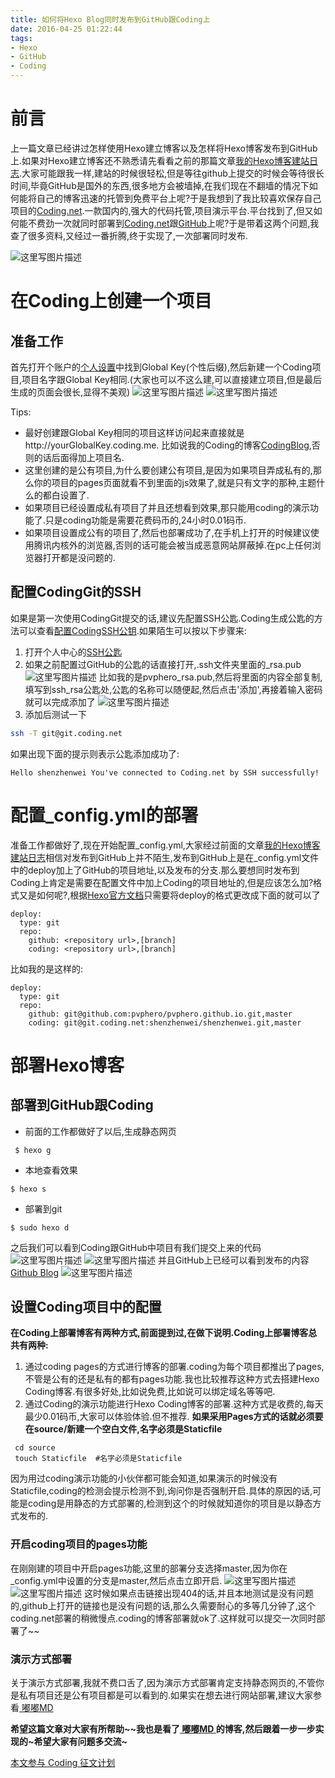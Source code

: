 ```yaml
---
title: 如何将Hexo Blog同时发布到GitHub跟Coding上
date: 2016-04-25 01:22:44
tags:
- Hexo
- GitHub
- Coding
---
```

# 前言

上一篇文章已经讲过怎样使用Hexo建立博客以及怎样将Hexo博客发布到GitHub上.如果对Hexo建立博客还不熟悉请先看看之前的那篇文章[我的Hexo博客建站日志](http://pvphero.github.io/2016/04/24/我的Hexo博客建站日志/).大家可能跟我一样,建站的时候很轻松,但是等往github上提交的时候会等待很长时间,毕竟GitHub是国外的东西,很多地方会被墙掉,在我们现在不翻墙的情况下如何能将自己的博客迅速的托管到免费平台上呢?于是我想到了我比较喜欢保存自己项目的[Coding.net](https://coding.net/).一款国内的,强大的代码托管,项目演示平台.平台找到了,但又如何能不费劲一次就同时部署到[Coding.net](https://coding.net/)跟[GitHub](http://github.com)上呢?于是带着这两个问题,我查了很多资料,又经过一番折腾,终于实现了,一次部署同时发布.
<!-- more -->
![这里写图片描述](http://img.blog.csdn.net/20160425013150955)

# 在Coding上创建一个项目
## 准备工作
首先打开个账户的[个人设置](https://coding.net/user/account/setting/basic)中找到Global Key(个性后缀),然后新建一个Coding项目,项目名字跟Global Key相同.(大家也可以不这么建,可以直接建立项目,但是最后生成的页面会很长,显得不美观)
![这里写图片描述](http://img.blog.csdn.net/20160424234852399)
![这里写图片描述](http://img.blog.csdn.net/20160425013553308)

Tips:
- 最好创建跟Global Key相同的项目这样访问起来直接就是http://yourGlobalKey.coding.me. 比如说我的Coding的博客[CodingBlog](http://shenzhenwei.coding.me/),否则的话后面得加上项目名.
- 这里创建的是公有项目,为什么要创建公有项目,是因为如果项目弄成私有的,那么你的项目的pages页面就看不到里面的js效果了,就是只有文字的那种,主题什么的都白设置了.
- 如果项目已经设置成私有项目了并且还想看到效果,那只能用coding的演示功能了.只是coding功能是需要花费码币的,24小时0.01码币.
- 如果项目设置成公有的项目了,然后也部署成功了,在手机上打开的时候建议使用腾讯内核外的浏览器,否则的话可能会被当成恶意网站屏蔽掉.在pc上任何浏览器打开都是没问题的.
## 配置CodingGit的SSH
如果是第一次使用CodingGit提交的话,建议先配置SSH公匙.Coding生成公匙的方法可以查看[配置CodingSSH公钥](https://coding.net/help/doc/git/ssh-key.html).如果陌生可以按以下步骤来:
1. 打开个人中心的[SSH公匙](https://coding.net/user/account/setting/keys)
2. 如果之前配置过GitHub的公匙的话直接打开,.ssh文件夹里面的_rsa.pub
![这里写图片描述](http://img.blog.csdn.net/20160425001714644)
比如我的是pvphero_rsa.pub,然后将里面的内容全部复制,填写到ssh_rsa公匙处,公匙的名称可以随便起,然后点击'添加',再接着输入密码就可以完成添加了
![这里写图片描述](http://img.blog.csdn.net/20160425002144536)
3. 添加后测试一下
``` bash
ssh -T git@git.coding.net
```
如果出现下面的提示则表示公匙添加成功了:
``` 
Hello shenzhenwei You've connected to Coding.net by SSH successfully!
```
# 配置_config.yml的部署

准备工作都做好了,现在开始配置_config.yml,大家经过前面的文章[我的Hexo博客建站日志](http://pvphero.github.io/2016/04/24/我的Hexo博客建站日志/)相信对发布到GitHub上并不陌生,发布到GitHub上是在_config.yml文件中的deploy加上了GitHub的项目地址,以及发布的分支.那么要想同时发布到Coding上肯定是需要在配置文件中加上Coding的项目地址的,但是应该怎么加?格式又是如何呢?,根据[Hexo官方文档](https://hexo.io/zh-cn/docs/deployment.htmll)只需要将deploy的格式更改成下面的就可以了
``` 
deploy:
  type: git
  repo:
    github: <repository url>,[branch]
    coding: <repository url>,[branch]
```
比如我的是这样的:
```
deploy:
  type: git
  repo:
    github: git@github.com:pvphero/pvphero.github.io.git,master
    coding: git@git.coding.net:shenzhenwei/shenzhenwei.git,master 
```
# 部署Hexo博客
## 部署到GitHub跟Coding
- 前面的工作都做好了以后,生成静态网页
```
 $ hexo g
```
- 本地查看效果
```
$ hexo s
```
- 部署到git
```
$ sudo hexo d 
```
之后我们可以看到Coding跟GitHub中项目有我们提交上来的代码
![这里写图片描述](http://img.blog.csdn.net/20160425013918474)
![这里写图片描述](http://img.blog.csdn.net/20160425013942380)
并且GitHub上已经可以看到发布的内容[Github Blog](http://pvphero.github.io/)
![这里写图片描述](http://img.blog.csdn.net/20160425014004224)

## 设置Coding项目中的配置

**在Coding上部署博客有两种方式,前面提到过,在做下说明.Coding上部署博客总共有两种:**
1. 通过coding pages的方式进行博客的部署.coding为每个项目都推出了pages,不管是公有的还是私有的都有pages功能.我也比较推荐这种方式去搭建Hexo Coding博客.有很多好处,比如说免费,比如说可以绑定域名等等吧.
2.  通过Coding的演示功能进行Hexo Coding博客的部署.这种方式是收费的,每天最少0.01码币,大家可以体验体验.但不推荐.
**如果采用Pages方式的话就必须要在source/新建一个空白文件,名字必须是Staticfile**
```
 cd source
 touch Staticfile  #名字必须是Staticfile
```
因为用过coding演示功能的小伙伴都可能会知道,如果演示的时候没有Staticfile,coding的检测会提示检测不到,询问你是否强制开启.具体的原因的话,可能是coding是用静态的方式部署的,检测到这个的时候就知道你的项目是以静态方式发布的.
### 开启coding项目的pages功能
在刚刚建的项目中开启pages功能,这里的部署分支选择master,因为你在_config.yml中设置的分支是master,然后点击立即开启.
![这里写图片描述](http://img.blog.csdn.net/20160425014038443)
![这里写图片描述](http://img.blog.csdn.net/20160425014106287)
这时候如果点击链接出现404的话,并且本地测试是没有问题的,github上打开的链接也是没有问题的话,那么久需要耐心的多等几分钟了,这个coding.net部署的稍微慢点.coding的博客部署就ok了.这样就可以提交一次同时部署了~~

### 演示方式部署
关于演示方式部署,我就不费口舌了,因为演示方式部署肯定支持静态网页的,不管你是私有项目还是公有项目都是可以看到的.如果实在想去进行网站部署,建议大家参看[ 嘟嘟MD ](http://www.jianshu.com/p/7ad9d3cd4d6e)

**希望这篇文章对大家有所帮助~~我也是看了[ 嘟嘟MD ](http://www.jianshu.com/p/7ad9d3cd4d6e)的博客,然后跟着一步一步实现的~希望大家有问题多交流~**

[本文参与 Coding 征文计划](https://coding.net/wow/stories/)

